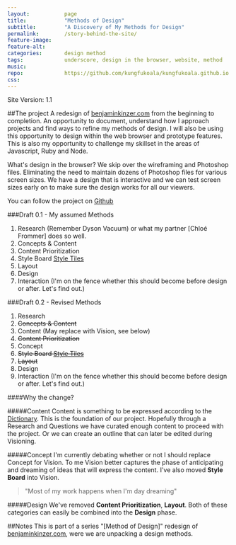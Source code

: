 ```yaml
---
layout:           page
title:            "Methods of Design"
subtitle:         "A Discovery of My Methods for Design"
permalink:        /story-behind-the-site/
feature-image:    
feature-alt:      
categories:       design method
tags:             underscore, design in the browser, website, method
music:            
repo:             https://github.com/kungfukoala/kungfukoala.github.io
css:              
---
```

Site Version: 1.1

##The project
A redesign of [benjaminkinzer.com] from the beginning to completion. An opportunity to document, understand how I approach projects and find ways to refine my methods of design. I will also be using this opportunity to design within the web browser and prototype features. This is also my opportunity to challenge my skillset in the areas of Javascript, Ruby and Node. 

What's design in the browser? We skip over the wireframing and Photoshop files. Eliminating the need to maintain dozens of Photoshop files for various screen sizes. We have a design that is interactive and we can test screen sizes early on to make sure the design works for all our viewers. 

You can follow the project on [Github](https://github.com/kungfukoala/kungfukoala.github.io)

###Draft 0.1 - My assumed Methods

1. Research (Remember Dyson Vacuum) or what my partner [Chloé Frommer] does so well.
2. Concepts & Content
3. Content Prioritization
4. Style Board [Style Tiles](http://styletil.es/)
5. Layout
6. Design
7. Interaction (I'm on the fence whether this should become before design or after. Let's find out.)

###Draft 0.2 - Revised Methods

1. Research
2. <s>Concepts & Content</s> 
2. Content (May replace with Vision, see below)
3. <s>Content Prioritization</s> 
3. Concept
4. <s>Style Board [Style Tiles](http://styletil.es/)</s>
5. <s>Layout</s>
6. Design
6. Interaction (I'm on the fence whether this should become before design or after. Let's find out.)

####Why the change?

#####Content
Content is something to be expressed according to the [Dictionary](http://dictionary.reference.com/browse/content?s=t). This is the foundation of our project. Hopefully through a Research and Questions we have curated enough content to proceed with the project. Or we can create an outline that can later be edited during Visioning.

#####Concept
I'm currently debating whether or not I should replace Concept for Vision. To me Vision better captures the phase of anticipating and dreaming of ideas that will express the content. I've also moved **Style Board** into Vision.


> "Most of my work happens when I'm day dreaming"


#####Design
We've removed **Content Prioritization**, **Layout**. Both of these categories can easily be combined into the **Design** phase.






 

##Notes
This is part of a series "[Method of Design]" redesign of [benjaminkinzer.com], were we are unpacking a design methods.


[benjaminkinzer.com]: http://benjaminkinzer.com
